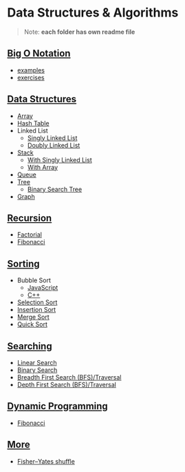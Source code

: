 # Data Structures & Algorithms

> Note: **each folder has own readme file**

## [Big O Notation](https://github.com/saulgavrilov/data-structures-and-algorithms/tree/main/big-o-notation)

- [examples](https://github.com/saulgavrilov/data-structures-and-algorithms/tree/main/big-o-notation/examples)
- [exercises](https://github.com/saulgavrilov/data-structures-and-algorithms/tree/main/big-o-notation/exercises)

## [Data Structures](https://github.com/saulgavrilov/data-structures-and-algorithms/tree/main/data-structures)

- [Array](https://github.com/saulgavrilov/data-structures-and-algorithms/tree/main/data-structures/array)
- [Hash Table](https://github.com/saulgavrilov/data-structures-and-algorithms/tree/main/data-structures/hash-table)
- Linked List
  - [Singly Linked List](https://github.com/saulgavrilov/data-structures-and-algorithms/tree/main/data-structures/singly-linked-list)
  - [Doubly Linked List](https://github.com/saulgavrilov/data-structures-and-algorithms/tree/main/data-structures/doubly-linked-list)
- [Stack](https://github.com/saulgavrilov/data-structures-and-algorithms/tree/main/data-structures/stack)
  - [With Singly Linked List](https://github.com/saulgavrilov/data-structures-and-algorithms/blob/main/data-structures/stack/stack-sll/Stack.js)
  - [With Array](https://github.com/saulgavrilov/data-structures-and-algorithms/blob/main/data-structures/stack/stack-array/Stack.js)
- [Queue](https://github.com/saulgavrilov/data-structures-and-algorithms/tree/main/data-structures/queue)
- [Tree](https://github.com/saulgavrilov/data-structures-and-algorithms/tree/main/data-structures/tree)
  - [Binary Search Tree](https://github.com/saulgavrilov/data-structures-and-algorithms/tree/main/data-structures/tree/binary-search-tree)
- [Graph](https://github.com/saulgavrilov/data-structures-and-algorithms/tree/main/data-structures/graph)

## [Recursion](https://github.com/saulgavrilov/data-structures-and-algorithms/tree/main/recursion)

- [Factorial](https://github.com/saulgavrilov/data-structures-and-algorithms/blob/main/recursion/factorial.js)
- [Fibonacci](https://github.com/saulgavrilov/data-structures-and-algorithms/blob/main/recursion/fibonacci.js)

## [Sorting](https://github.com/saulgavrilov/data-structures-and-algorithms/tree/main/sorting)

- Bubble Sort
  - [JavaScript](https://github.com/saulgavrilov/data-structures-and-algorithms/tree/main/sorting/bubble.js)
  - [C++](https://github.com/saulgavrilov/data-structures-and-algorithms/tree/main/sorting/1_bubble.cpp)
- [Selection Sort](https://github.com/saulgavrilov/data-structures-and-algorithms/tree/main/sorting/selection.js)
- [Insertion Sort](https://github.com/saulgavrilov/data-structures-and-algorithms/tree/main/sorting/insertion.js)
- [Merge Sort](https://github.com/saulgavrilov/data-structures-and-algorithms/tree/main/sorting/merge.js)
- [Quick Sort](https://github.com/saulgavrilov/data-structures-and-algorithms/tree/main/sorting/quick.js)

## [Searching](https://github.com/saulgavrilov/data-structures-and-algorithms/tree/main/searching)

- [Linear Search](https://github.com/saulgavrilov/data-structures-and-algorithms/tree/main/searching/linear.js)
- [Binary Search](https://github.com/saulgavrilov/data-structures-and-algorithms/tree/main/searching)
- [Breadth First Search (BFS)/Traversal](https://github.com/saulgavrilov/data-structures-and-algorithms/tree/main/searching/BFS_DFS.js)
- [Depth First Search (BFS)/Traversal](https://github.com/saulgavrilov/data-structures-and-algorithms/tree/main/searching/BFS_DFS.js)

## [Dynamic Programming](https://github.com/saulgavrilov/data-structures-and-algorithms/tree/main/dynamic-programming)

- [Fibonacci](https://github.com/saulgavrilov/data-structures-and-algorithms/blob/main/dynamic-programming/fibonacci.js)

## [More](https://github.com/saulgavrilov/data-structures-and-algorithms/tree/main/more)

- [Fisher–Yates shuffle](https://github.com/saulgavrilov/data-structures-and-algorithms/tree/main/more/fisherYatesShuffle.js)
